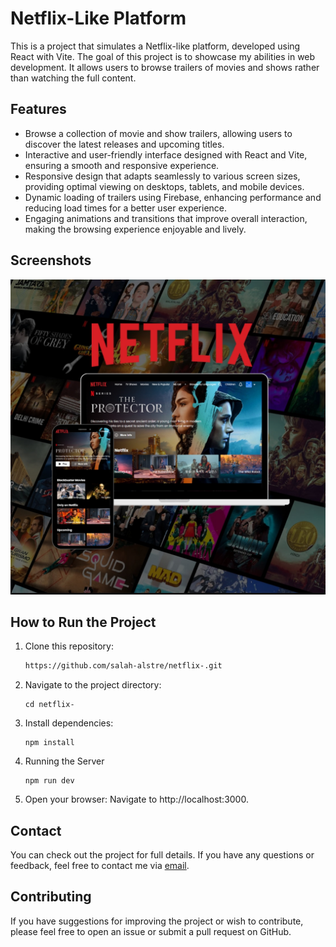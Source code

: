 # Netflix-Like Platform

This is a project that simulates a Netflix-like platform, developed using React with Vite. The goal of this project is to showcase my abilities in web development. It allows users to browse trailers of movies and shows rather than watching the full content.

## Features
- Browse a collection of movie and show trailers, allowing users to discover the latest releases and upcoming titles.
- Interactive and user-friendly interface designed with React and Vite, ensuring a smooth and responsive experience.
- Responsive design that adapts seamlessly to various screen sizes, providing optimal viewing on desktops, tablets, and mobile devices.
- Dynamic loading of trailers using Firebase, enhancing performance and reducing load times for a better user experience.
- Engaging animations and transitions that improve overall interaction, making the browsing experience enjoyable and lively.
## Screenshots
![CV Image](https://github.com/salah-alstre/netflix-/blob/main/src/assets/netflix.error.jpg)


## How to Run the Project

1. Clone this repository:
   ```bash
   https://github.com/salah-alstre/netflix-.git

2. Navigate to the project directory:

       cd netflix-

3. Install dependencies:

       npm install

4. Running the Server


       npm run dev 

5. Open your browser: Navigate to http://localhost:3000.


## Contact
You can check out the project for full details. If you have any questions or feedback, feel free to contact me via  [email](mailto:error.salah59@gmail.com).


## Contributing

If you have suggestions for improving the project or wish to contribute, please feel free to open an issue or submit a pull request on GitHub.

